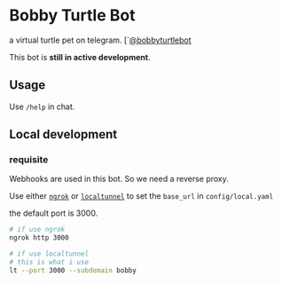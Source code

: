 # Bobby Turtle Bot

a virtual turtle pet on telegram.
[`[@bobbyturtlebot](https://t.me/bobbyturtlebot)

This bot is **still in active development**.

## Usage

Use `/help` in chat.

## Local development

### requisite

Webhooks are used in this bot. So we need a reverse proxy.

Use either [`ngrok`](https://ngrok.com/) or
[`localtunnel`](https://github.com/localtunnel/localtunnel) to set the
`base_url` in `config/local.yaml`

the default port is 3000.

```sh
# if use ngrok
ngrok http 3000
```

```sh
# if use localtunnel
# this is what i use
lt --port 3000 --subdomain bobby
```
